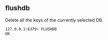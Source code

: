 ## flushdb

Delete all the keys of the currently selected DB.

```bash
127.0.0.1:6379> FLUSHDB
OK
```
